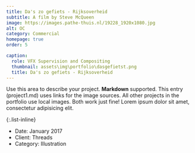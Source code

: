 ```yaml
---
title: Da's zo gefiets - Rijksoverheid
subtitle: A film by Steve McQueen
image: https://images.pathe-thuis.nl/19228_1920x1080.jpg
alt: OC
category: Commercial
homepage: true
order: 5

caption:
  role: VFX Supervision and Compositing
  thumbnail: assets\img\portfolio\dasgefietst.png
  title: Da's zo gefiets - Rijksoverheid
---
```


Use this area to describe your project. **Markdown** supported. This entry (project1.md) uses links for the image sources. All other projects in the portfolio use local images. Both work just fine! Lorem ipsum dolor sit amet, consectetur adipisicing elit.

{:.list-inline}

- Date: January 2017
- Client: Threads
- Category: Illustration
